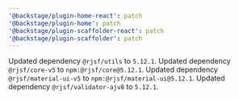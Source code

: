 ```yaml
---
'@backstage/plugin-home-react': patch
'@backstage/plugin-home': patch
'@backstage/plugin-scaffolder-react': patch
'@backstage/plugin-scaffolder': patch
---
```


Updated dependency `@rjsf/utils` to `5.12.1`.
Updated dependency `@rjsf/core-v5` to `npm:@rjsf/core@5.12.1`.
Updated dependency `@rjsf/material-ui-v5` to `npm:@rjsf/material-ui@5.12.1`.
Updated dependency `@rjsf/validator-ajv8` to `5.12.1`.
